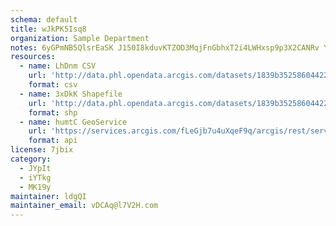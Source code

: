```yaml
---
schema: default
title: wJkPK5Isq8 
organization: Sample Department 
notes: 6yGPmNB5QlsrEaSK J150I8kduvKTZOD3MqjFnGbhxT2i4LWHxsp9p3X2CANRv YcAgoeLe9wtRaErHFXViBzDmj7UfItObkq8c7 
resources:
  - name: LhDnm CSV
    url: 'http://data.phl.opendata.arcgis.com/datasets/1839b35258604422b0b520cbb668df0d_0.csv'
    format: csv
  - name: 3xDkK Shapefile
    url: 'http://data.phl.opendata.arcgis.com/datasets/1839b35258604422b0b520cbb668df0d_0.zip'
    format: shp
  - name: humtC GeoService
    url: 'https://services.arcgis.com/fLeGjb7u4uXqeF9q/arcgis/rest/services/Air_Monitoring_Stations/FeatureServer/0/query'
    format: api
license: 7jbix 
category:
  - JYpIt 
  - iYTkg 
  - MK19y 
maintainer: ldgQI  
maintainer_email: vDCAq@l7V2H.com
---
```

